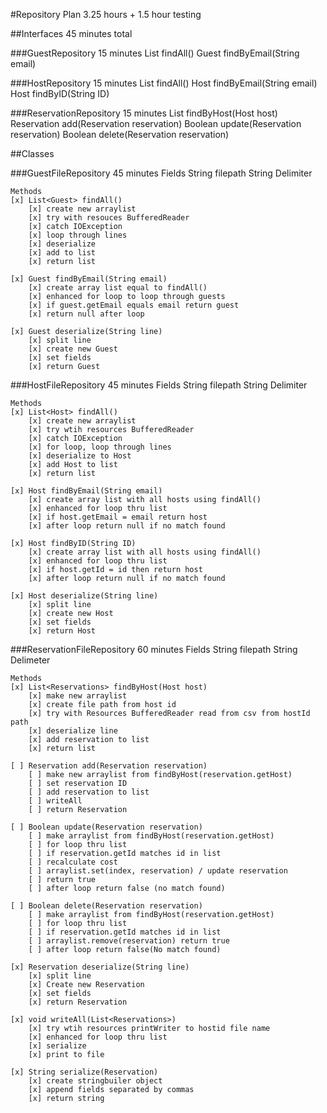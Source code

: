 #Repository Plan 3.25 hours + 1.5 hour testing

##Interfaces 45 minutes total

###GuestRepository 15 minutes
    List<Guest> findAll()
    Guest findByEmail(String email)

###HostRepository 15 minutes
    List<Host> findAll() 
    Host findByEmail(String email)
    Host findByID(String ID)
    
###ReservationRepository 15 minutes
    List<Reservations> findByHost(Host host)
    Reservation add(Reservation reservation)
    Boolean update(Reservation reservation)
    Boolean delete(Reservation reservation)
    
##Classes

###GuestFileRepository 45 minutes
    Fields
    String filepath
    String Delimiter
    
    Methods
    [x] List<Guest> findAll()
        [x] create new arraylist
        [x] try with resouces BufferedReader
        [x] catch IOException
        [x] loop through lines
        [x] deserialize
        [x] add to list
        [x] return list
    
    [x] Guest findByEmail(String email)
        [x] create array list equal to findAll()
        [x] enhanced for loop to loop through guests
        [x] if guest.getEmail equals email return guest
        [x] return null after loop
        
    [x] Guest deserialize(String line)
        [x] split line
        [x] create new Guest
        [x] set fields
        [x] return Guest    
        
        
###HostFileRepository 45 minutes
    Fields
    String filepath
    String Delimiter
    
    Methods
    [x] List<Host> findAll()
        [x] create new arraylist
        [x] try wtih resources BufferedReader     
        [x] catch IOException
        [x] for loop, loop through lines 
        [x] deserialize to Host
        [x] add Host to list
        [x] return list
        
    [x] Host findByEmail(String email)
        [x] create array list with all hosts using findAll()
        [x] enhanced for loop thru list
        [x] if host.getEmail = email return host
        [x] after loop return null if no match found   
           
    [x] Host findByID(String ID)
        [x] create array list with all hosts using findAll()
        [x] enhanced for loop thru list
        [x] if host.getId = id then return host
        [x] after loop return null if no match found
        
    [x] Host deserialize(String line)
        [x] split line
        [x] create new Host
        [x] set fields
        [x] return Host
        
###ReservationFileRepository 60 minutes
    Fields
    String filepath
    String Delimeter
    
    Methods
    [x] List<Reservations> findByHost(Host host)
        [x] make new arraylist
        [x] create file path from host id
        [x] try with Resources BufferedReader read from csv from hostId path
        [x] deserialize line
        [x] add reservation to list
        [x] return list
    
    [ ] Reservation add(Reservation reservation)
        [ ] make new arraylist from findByHost(reservation.getHost)
        [ ] set reservation ID
        [ ] add reservation to list
        [ ] writeAll
        [ ] return Reservation
    
    [ ] Boolean update(Reservation reservation)
        [ ] make arraylist from findByHost(reservation.getHost)
        [ ] for loop thru list
        [ ] if reservation.getId matches id in list
        [ ] recalculate cost
        [ ] arraylist.set(index, reservation) / update reservation
        [ ] return true
        [ ] after loop return false (no match found)
        
    [ ] Boolean delete(Reservation reservation)
        [ ] make arraylist from findByHost(reservation.getHost)
        [ ] for loop thru list
        [ ] if reservation.getId matches id in list
        [ ] arraylist.remove(reservation) return true
        [ ] after loop return false(No match found)
        
    [x] Reservation deserialize(String line)
        [x] split line
        [x] Create new Reservation
        [x] set fields
        [x] return Reservation
    
    [x] void writeAll(List<Reservations>)
        [x] try wtih resources printWriter to hostid file name
        [x] enhanced for loop thru list
        [x] serialize
        [x] print to file
    
    [x] String serialize(Reservation)
        [x] create stringbuiler object
        [x] append fields separated by commas
        [x] return string        
                        